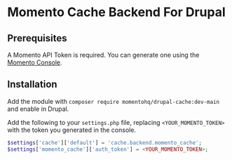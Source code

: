# Momento Cache Backend For Drupal

## Prerequisites

A Momento API Token is required. You can generate one using the [Momento Console](https://console.gomomento.com/).

## Installation

Add the module with `composer require momentohq/drupal-cache:dev-main` and enable in Drupal.

Add the following to your `settings.php` file, replacing `<YOUR_MOMENTO_TOKEN>` with the token you generated in the console.

```php
$settings['cache']['default'] = 'cache.backend.momento_cache';
$settings['momento_cache']['auth_token'] = <YOUR_MOMENTO_TOKEN>;
```
